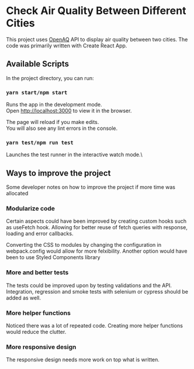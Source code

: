 # Check Air Quality Between Different Cities

This project uses [OpenAQ](https://docs.openaq.org/) API to display air quality between two cities. The code was primarily written with Create React App.

## Available Scripts

In the project directory, you can run:

### `yarn start/npm start`

Runs the app in the development mode.\
Open [http://localhost:3000](http://localhost:3000) to view it in the browser.

The page will reload if you make edits.\
You will also see any lint errors in the console.

### `yarn test/npm run test`

Launches the test runner in the interactive watch mode.\

## Ways to improve the project

Some developer notes on how to improve the project if more time was allocated

### Modularize code

Certain aspects could have been improved by creating custom hooks such as useFetch hook. Allowing for better reuse of fetch queries with response, loading and error callbacks.

Converting the CSS to modules by changing the configuration in webpack.config would allow for more felxibility. Another option would have been to use Styled Components library

### More and better tests

The tests could be improved upon by testing validations and the API. Integration, regression and smoke tests with selenium or cypress should be added as well.

### More helper functions

Noticed there was a lot of repeated code. Creating more helper functions would reduce the clutter.

### More responsive design

The responsive design needs more work on top what is written.
